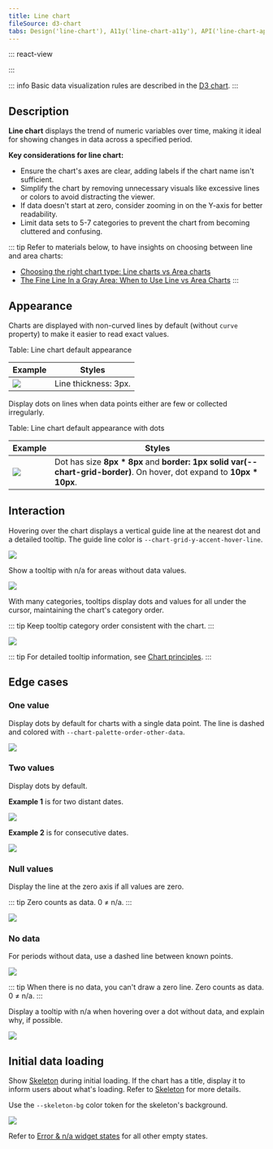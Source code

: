 ```yaml
---
title: Line chart
fileSource: d3-chart
tabs: Design('line-chart'), A11y('line-chart-a11y'), API('line-chart-api'), Examples('line-chart-d3-code'), Changelog('d3-chart-changelog')
---
```


::: react-view

<script lang="tsx">
import React from 'react';
import PlaygroundGeneration from '@components/PlaygroundGeneration';
import { chartPlayground } from '@components/ChartPlayground';
import { Chart, LineChartProps } from '@semcore/d3-chart';
import { curveCardinal, curveLinearClosed, curveBumpX } from 'd3-shape';

const data = [...Array(5).keys()].map((d, i) => ({
  x: i,
  Line1: Math.random() * 10,
  Line2: Math.random() * 10,
  Line3: Math.random() * 10,
}));

const area = {
  Line1: data.map((item) => {
    return {
      x: item.x,
      y0: item.Line1 - 1,
      y1: item.Line1 + 1,
    };
  }),
  Line2: data.map((item) => {
    return {
      x: item.x,
      y0: item.Line2 - 1,
      y1: item.Line2 + 1,
    };
  }),
  Line3: data.map((item) => {
    return {
      x: item.x,
      y0: item.Line3 - 1,
      y1: item.Line3 + 1,
    };
  }),
};

const curveMap = {
  curveCardinal,
  curveLinearClosed,
  curveBumpX,
};

const App = PlaygroundGeneration((preview) => {
  const { select, radio, label, bool } = preview('Chart.Line');

  const {
    direction,
    alignItems,
    justifyContent,
    showXAxis,
    showYAxis,
    showTooltip,
    showLegend,
    legendProps,
    showTotalInTooltip,
    patterns,
  } = chartPlayground({ select, radio, label, bool });

  label({ label: 'Linear chart props', key: 'linearChartProps' });

  const curveName = select({
    key: 'curveName',
    defaultValue: 'No curve',
    label: 'Curve',
    options: ['No curve', ...Object.keys(curveMap)],
  });

  const showDots = bool({
    key: 'hideDots',
    defaultValue: true,
    label: 'Show dots',
  });

  const withArea = bool({
    key: 'withArea',
    defaultValue: false,
    label: 'Enable area',
  });

  const areaCurve = select({
    key: 'areaCurve',
    defaultValue: 'No curve',
    label: 'Area Curve',
    options: ['No curve', ...Object.keys(curveMap)],
  });

  const chartProps: LineChartProps = {
    data,
    groupKey: 'x',
    plotWidth: 300,
    plotHeight: 200,
    showTotalInTooltip,
    direction,
    showTooltip,
    showDots,
    curve: curveMap[curveName],
    showXAxis,
    showYAxis,
    alignItems,
    justifyContent,
    area: withArea ? area : undefined,
    areaCurve: curveMap[areaCurve],
    patterns,
  };

  if (showLegend) {
    chartProps.legendProps = legendProps;
  } else {
    chartProps.showLegend = false;
  }

  return <Chart.Line {...chartProps} />;
}, {filterProps: ['data']});
</script>

:::

::: info
Basic data visualization rules are described in the [D3 chart](/data-display/d3-chart/d3-chart).
:::

## Description

**Line chart** displays the trend of numeric variables over time, making it ideal for showing changes in data across a specified period.

**Key considerations for line chart:**

- Ensure the chart's axes are clear, adding labels if the chart name isn't sufficient.
- Simplify the chart by removing unnecessary visuals like excessive lines or colors to avoid distracting the viewer.
- If data doesn't start at zero, consider zooming in on the Y-axis for better readability.
- Limit data sets to 5-7 categories to prevent the chart from becoming cluttered and confusing.

::: tip
Refer to materials below, to have insights on choosing between line and area charts:

- [Choosing the right chart type: Line charts vs Area charts](https://www.fusioncharts.com/blog/line-charts-vs-area-charts/)
- [The Fine Line In a Gray Area: When to Use Line vs Area Charts](https://visual.ly/blog/line-vs-area-charts/)
:::

## Appearance

Charts are displayed with non-curved lines by default (without `curve` property) to make it easier to read exact values.

Table: Line chart default appearance

| Example                                       | Styles                 |
| --------------------------------------------- | ---------------------- |
| ![](static/without-dots.png) | Line thickness: 3px. |

Display dots on lines when data points either are few or collected irregularly.

Table: Line chart default appearance with dots

| Example                            | Styles                                                                                                                      |
| ---------------------------------- | --------------------------------------------------------------------------------------------------------------------------- |
| ![](static/dots.png) | Dot has size **8px * 8px** and **border: 1px solid var(--chart-grid-border)**. On hover, dot expand to **10px * 10px**. |

## Interaction

Hovering over the chart displays a vertical guide line at the nearest dot and a detailed tooltip. The guide line color is `--chart-grid-y-accent-hover-line`.

![](static/popover-1.png)

Show a tooltip with n/a for areas without data values.

![](static/partially.png)

With many categories, tooltips display dots and values for all under the cursor, maintaining the chart's category order.

::: tip
Keep tooltip category order consistent with the chart.
:::

![](static/popover-2.png)

::: tip
For detailed tooltip information, see [Chart principles](/data-display/d3-chart/d3-chart#tooltip).
:::

## Edge cases

### One value

Display dots by default for charts with a single data point. The line is dashed and colored with `--chart-palette-order-other-data`.

![](static/one-dot-line-chart.png)

### Two values

Display dots by default.

**Example 1** is for two distant dates.

![](static/two-dots1-line-chart.png)

**Example 2** is for consecutive dates.

![](static/two-dots2.png)

### Null values

Display the line at the zero axis if all values are zero.

::: tip
Zero counts as data. 0 ≠ n/a.
:::

![](static/null-line-chart.png)

### No data

For periods without data, use a dashed line between known points.

![](static/partially.png)

::: tip
When there is no data, you can't draw a zero line. Zero counts as data. 0 ≠ n/a.
:::

Display a tooltip with n/a when hovering over a dot without data, and explain why, if possible.

![](static/not-available.png)

## Initial data loading

Show [Skeleton](/components/skeleton/skeleton) during initial loading. If the chart has a title, display it to inform users about what's loading. Refer to [Skeleton](/components/skeleton/skeleton) for more details.

Use the `--skeleton-bg` color token for the skeleton's background.

![](static/line-skeleton.png)

Refer to [Error & n/a widget states](/components/widget-empty/widget-empty) for all other empty states.
